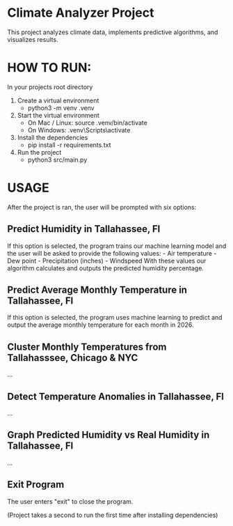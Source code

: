 # Climate Analyzer Project

This project analyzes climate data, implements predictive algorithms, and visualizes results.

# HOW TO RUN:
In your projects root directory
1. Create a virtual environment
   - python3 -m venv .venv
2. Start the virtual environment
   - On Mac / Linux: source .venv/bin/activate
   - On Windows: .venv\Scripts\activate
3. Install the dependencies
   - pip install -r requirements.txt
4. Run the project
   - python3 src/main.py

# USAGE
After the project is ran, the user will be prompted with six options:
## Predict Humidity in Tallahassee, Fl
   If this option is selected, the program trains our machine learning model and the user will be asked to provide the following values:
      - Air temperature
      - Dew point
      - Precipitation (inches)
      - Windspeed
    With these values our algorithm calculates and outputs the predicted humidity percentage.

## Predict Average Monthly Temperature in Tallahassee, Fl
   If this option is selected, the program uses machine learning to predict and output the average monthly temperature for each month in 2026.

## Cluster Monthly Temperatures from Tallahasssee, Chicago & NYC
   ...

## Detect Temperature Anomalies in Tallahassee, Fl
   ...

## Graph Predicted Humidity vs Real Humidity in Tallahassee, Fl
   ...

## Exit Program
   The user enters "exit" to close the program.

(Project takes a second to run the first time after installing dependencies)

